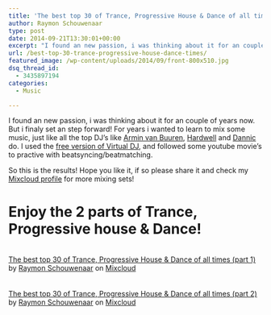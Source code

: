 ```yaml
---
title: 'The best top 30 of Trance, Progressive House & Dance of all times'
author: Raymon Schouwenaar
type: post
date: 2014-09-21T13:30:01+00:00
excerpt: "I found an new passion, i was thinking about it for an couple of years now. But i finaly set an step forward! For years i wanted to learn to mix some music, just like all the top DJ's like Armin van Buuren, Hardwell and Dannic do. I used the free version of Virtual DJ, and followed some youtube movie's to practive with beatsyncing/beatmatching."
url: /best-top-30-trance-progressive-house-dance-times/
featured_image: /wp-content/uploads/2014/09/front-800x510.jpg
dsq_thread_id:
  - 3435897194
categories:
  - Music

---
```

I found an new passion, i was thinking about it for an couple of years now. But i finaly set an step forward! For years i wanted to learn to mix some music, just like all the top DJ&#8217;s like [Armin van Buuren][1], [Hardwell][2] and [Dannic][3] do. I used the [free version of Virtual DJ][4], and followed some youtube movie&#8217;s to practive with beatsyncing/beatmatching.

So this is the results! Hope you like it, if so please share it and check my [Mixcloud profile][5] for more mixing sets!

# Enjoy the 2 parts of Trance, Progressive house & Dance!



<div style="clear: both; height: 3px; width: auto;">
</div>

<a href="http://www.mixcloud.com/rschouwenaar/the-best-top-30-of-trance-progressive-house-dance-of-all-times/?utm_source=widget&#038;utm_medium=web&#038;utm_campaign=base_links&#038;utm_term=resource_link" target="_blank" >The best top 30 of Trance, Progressive House & Dance of all times (part 1)</a> <span>by </span><a href="http://www.mixcloud.com/rschouwenaar/?utm_source=widget&#038;utm_medium=web&#038;utm_campaign=base_links&#038;utm_term=profile_link" target="_blank">Raymon Schouwenaar</a> <span>on </span> <a href="http://www.mixcloud.com/?utm_source=widget&#038;utm_medium=web&#038;utm_campaign=base_links&#038;utm_term=homepage_link" target="_blank">Mixcloud</a>

<div style="clear: both; height: 3px; width: auto;">
</div>



<div style="clear: both; height: 3px; width: auto;">
</div>

<a href="http://www.mixcloud.com/rschouwenaar/the-best-top-30-of-trance-progressive-house-dance-of-all-times-part-2/?utm_source=widget&#038;utm_medium=web&#038;utm_campaign=base_links&#038;utm_term=resource_link" target="_blank">The best top 30 of Trance, Progressive House & Dance of all times (part 2)</a> <span>by </span><a href="http://www.mixcloud.com/rschouwenaar/?utm_source=widget&#038;utm_medium=web&#038;utm_campaign=base_links&#038;utm_term=profile_link" target="_blank">Raymon Schouwenaar</a> <span>on </span> <a href="http://www.mixcloud.com/?utm_source=widget&#038;utm_medium=web&#038;utm_campaign=base_links&#038;utm_term=homepage_link" target="_blank">Mixcloud</a>

<div style="clear: both; height: 3px; width: auto;">
</div>

 [1]: http://armin.nl
 [2]: https://www.djhardwell.com/
 [3]: http://www.djdannic.com/
 [4]: http://www.virtualdj.com/
 [5]: http://www.mixcloud.com/rschouwenaar/